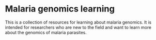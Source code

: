 # Malaria genomics learning

This is a collection of resources for learning about malaria genomics. It is intended for researchers who are new to the field and want to learn more about the genomics of malaria parasites.